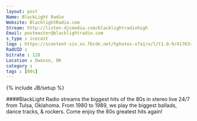 ```yaml
---
layout: post
Name: BlackLight Radio
Website: BlacklightRadio.com 
Stream: http://listen.djcmedia.com/blacklightradiohigh 
Email: postmaster@blacklightradio.com 
s_type : icecast
logo : https://scontent-sin.xx.fbcdn.net/hphotos-xfa1/v/l/t1.0-9/417634_334266436610153_530847298_n.jpg?oh=0e756a50c7166b43f7d70850996427a4&oe=557794FB
RadUID : 
bitrate : 128
Location : Owasso, OK
category : 
tags : [80s]
---
```

{% include JB/setup %}

####BlackLight Radio streams the biggest hits of the 80s in stereo live 24/7 from Tulsa, Oklahoma. From 1980 to 1989, we play the biggest ballads, dance tracks, & rockers. Come enjoy the 80s greatest hits again! 